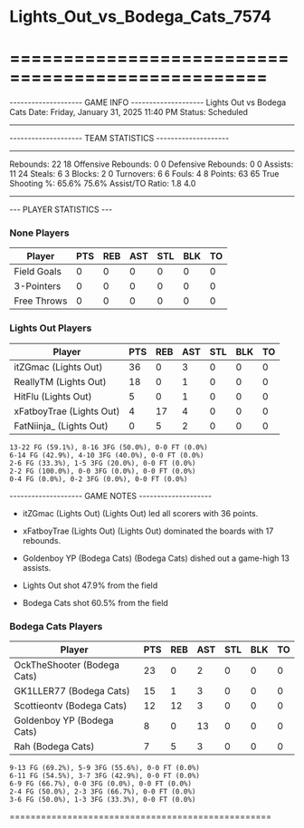 # Lights_Out_vs_Bodega_Cats_7574

==================================================
==================================================

-------------------- GAME INFO --------------------
Lights Out vs Bodega Cats
Date: Friday, January 31, 2025 11:40 PM
Status: Scheduled

--------------------------------------------------

-------------------- TEAM STATISTICS --------------------

---------------------------------------------------------------------------
Rebounds:                 22                        18
Offensive Rebounds:       0                         0
Defensive Rebounds:       0                         0
Assists:                  11                        24
Steals:                   6                         3
Blocks:                   2                         0
Turnovers:                6                         6
Fouls:                    4                         8
Points:                   63                        65
True Shooting %:          65.6%                     75.6%
Assist/TO Ratio:          1.8                       4.0

--------------------------------------------------

--- PLAYER STATISTICS ---

### None Players

|Player|PTS|REB|AST|STL|BLK|TO|
|---|---|---|---|---|---|---|
|Field Goals|0|0|0|0|0|0|
|3-Pointers|0|0|0|0|0|0|
|Free Throws|0|0|0|0|0|0|

### Lights Out Players

|Player|PTS|REB|AST|STL|BLK|TO|
|---|---|---|---|---|---|---|
|itZGmac (Lights Out)|36|0|3|0|0|0|
|ReallyTM (Lights Out)|18|0|1|0|0|0|
|HitFlu (Lights Out)|5|0|1|0|0|0|
|xFatboyTrae (Lights Out)|4|17|4|0|0|0|
|FatNiinja_ (Lights Out)|0|5|2|0|0|0|

```
13-22 FG (59.1%), 8-16 3FG (50.0%), 0-0 FT (0.0%)
6-14 FG (42.9%), 4-10 3FG (40.0%), 0-0 FT (0.0%)
2-6 FG (33.3%), 1-5 3FG (20.0%), 0-0 FT (0.0%)
2-2 FG (100.0%), 0-0 3FG (0.0%), 0-0 FT (0.0%)
0-4 FG (0.0%), 0-2 3FG (0.0%), 0-0 FT (0.0%)
```

-------------------- GAME NOTES --------------------

* itZGmac (Lights Out) (Lights Out) led all scorers with 36 points.
* xFatboyTrae (Lights Out) (Lights Out) dominated the boards with 17 rebounds.
* Goldenboy YP (Bodega Cats) (Bodega Cats) dished out a game-high 13 assists.

* Lights Out shot 47.9% from the field

* Bodega Cats shot 60.5% from the field

### Bodega Cats Players

|Player|PTS|REB|AST|STL|BLK|TO|
|---|---|---|---|---|---|---|
|OckTheShooter (Bodega Cats)|23|0|2|0|0|0|
|GK1LLER77 (Bodega Cats)|15|1|3|0|0|0|
|Scottieontv (Bodega Cats)|12|12|3|0|0|0|
|Goldenboy YP (Bodega Cats)|8|0|13|0|0|0|
|Rah (Bodega Cats)|7|5|3|0|0|0|

```
9-13 FG (69.2%), 5-9 3FG (55.6%), 0-0 FT (0.0%)
6-11 FG (54.5%), 3-7 3FG (42.9%), 0-0 FT (0.0%)
6-9 FG (66.7%), 0-0 3FG (0.0%), 0-0 FT (0.0%)
2-4 FG (50.0%), 2-3 3FG (66.7%), 0-0 FT (0.0%)
3-6 FG (50.0%), 1-3 3FG (33.3%), 0-0 FT (0.0%)
```

==================================================
